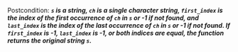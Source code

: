 Postcondition: ***`s` is a string, `ch` is a single character string, `first_index` is the index of the first occurrence of `ch` in `s` or -1 if not found, and `last_index` is the index of the last occurrence of `ch` in `s` or -1 if not found. If `first_index` is -1, `last_index` is -1, or both indices are equal, the function returns the original string `s`.***
